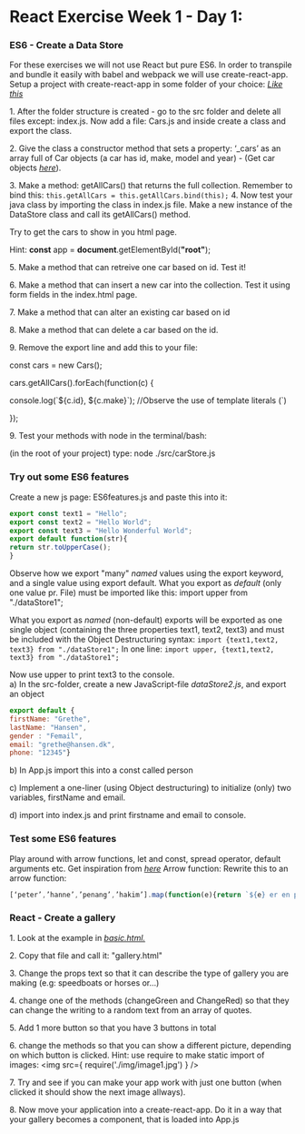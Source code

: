 # React Exercise Week 1 - Day 1:

### ES6 - Create a Data Store

For these exercises we will not use React but pure ES6. In order to
transpile and bundle it easily with babel and webpack we will use
create-react-app. Setup a project with create-react-app in some folder
of your choice: [*Like this*](https://github.com/facebookincubator/create-react-app)

1\. After the folder structure is created - go to the src folder and delete all files except: index.js. Now add a file: Cars.js and inside create a class and export the class.

2\. Give the class a constructor method that sets a property: ‘\_cars’ as an array full of Car objects (a car has id, make, model and year) - (Get car objects
[*here*](https://github.com/Cphdat3sem2017f/React/blob/master/DAT/exercises/Ex1/cars.json)).

3\. Make a method: getAllCars() that returns the full collection.
Remember to bind this:
`this.getAllCars = this.getAllCars.bind(this);`
4\. Now test your java class by importing the class in index.js file.
Make a new instance of the DataStore class and call its getAllCars()
method.

Try to get the cars to show in you html page.

Hint: **const** app = **document**.getElementById(**"root"**);

5\. Make a method that can retreive one car based on id. Test it!

6\. Make a method that can insert a new car into the collection. Test it
using form fields in the index.html page.

7\. Make a method that can alter an existing car based on id

8\. Make a method that can delete a car based on the id.

9\. Remove the export line and add this to your file:

const cars = new Cars();

cars.getAllCars().forEach(function(c) {

console.log(\`\${c.id}, \${c.make}\`); //Observe the use of template literals (\`)

});

9\. Test your methods with node in the terminal/bash:

(in the root of your project) type: node ./src/carStore.js

### Try out some ES6 features
Create a new js page: ES6features.js and paste this into it:
```js
export const text1 = "Hello";
export const text2 = "Hello World";
export const text3 = "Hello Wonderful World";
export default function(str){
return str.toUpperCase();
}
```

Observe how we export "many" *named* values using the export keyword, and a single value using export default. What you export as *default* (only one value pr. File) must be imported like this: import upper from "./dataStore1";

What you export as *named* (non-default) exports will be exported as one single object (containing the three properties text1, text2, text3) and must be included with the Object Destructuring syntax:
`import {text1,text2, text3} from "./dataStore1";`
In one line:
`import upper, {text1,text2, text3} from "./dataStore1";`

Now use upper to print text3 to the console.  
a\) In the src-folder, create a new JavaScript-file *dataStore2.js*, and export an object
```js
export default {
firstName: "Grethe",
lastName: "Hansen",
gender : "Femail",
email: "grethe@hansen.dk",
phone: "12345"}
```
b\) In App.js import this into a const called person

c\) Implement a one-liner (using Object destructuring) to initialize (only) two variables, firstName and email.

d\) import into index.js and print firstname and email to console.

### Test some ES6 features

Play around with arrow functions, let and const, spread operator,
default arguments etc. Get inspiration from
[*here*](https://webapplog.com/es6/)
Arrow function:
Rewrite this to an arrow function:
```js
[‘peter’,’hanne’,’penang’,’hakim’].map(function(e){return `${e} er en person`});
```

### React - Create a gallery

1\. Look at the example in
[*basic.html.*](https://github.com/Cphdat3sem2017f/React/blob/master/DAT/exercises/Ex1/basic.html)

2\. Copy that file and call it: "gallery.html"

3\. Change the props text so that it can describe the type of gallery you
are making (e.g: speedboats or horses or...)

4\. change one of the methods (changeGreen and ChangeRed) so that they
can change the writing to a random text from an array of quotes.

5\. Add 1 more button so that you have 3 buttons in total

6\. change the methods so that you can show a different picture,
depending on which button is clicked. Hint: use require to make static
import of images: &lt;img src={ require('./img/image1.jpg') } /&gt;

7\. Try and see if you can make your app work with just one button (when
clicked it should show the next image allways).

8\. Now move your application into a create-react-app. Do it in a way that your gallery becomes a component, that is loaded into App.js

